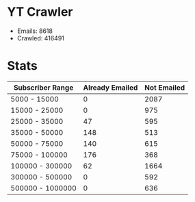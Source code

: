 # YT Crawler
- Emails: 8618
- Crawled: 416491

# Stats
| Subscriber Range  | Already Emailed | Not Emailed |
|-------|-------|-------|
| 5000 - 15000 | 0 | 2087 |
| 15000 - 25000 | 0 | 975 |
| 25000 - 35000 | 47 | 595 |
| 35000 - 50000 | 148 | 513 |
| 50000 - 75000 | 140 | 615 |
| 75000 - 100000 | 176 | 368 |
| 100000 - 300000 | 62 | 1664 |
| 300000 - 500000 | 0 | 592 |
| 500000 - 1000000 | 0 | 636 |
